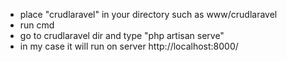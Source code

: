 - place "crudlaravel" in your directory such as www/crudlaravel
- run cmd
- go to crudlaravel dir and type "php artisan serve"
- in my case it will run on server http://localhost:8000/
